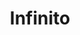 ---
title: Infinito
date: 
draft: false

# descripcion
description : Aros de plata 925

materials: Plata 925

color: Plateado

dimensions: 1,5cm largo

code: 01-20-0654

type: "Aros"

categories: []

# Images
# first image will be shown in the product page
images:
  # - image: "images/path_to_image"
  # La ubicacion de las imagenes es imagenes/Aros/Aros.Solo Plata/
  - image: "./images/aros/solo_plata/01-20-0654.JPG"
---